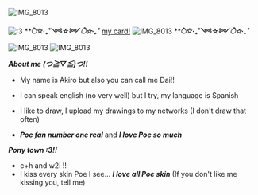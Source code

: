 ![IMG_8013](https://cdn.discordapp.com/attachments/1101482976258314351/1389255230222368868/20220817_101540.jpg?ex=6863f441&is=6862a2c1&hm=4406e07e2cbe159f20c5f361532902d0d99e45086ea5957e9a3f08ddaa94b194&) 

![:3](https://komarev.com/ghpvc/?username=dailvspoe)                                                             ****ੈ✩‧₊˚༺☆༻*ੈ✩‧₊˚***         [my card!](https://poefannumber1.carrd.co/) ![IMG_8013](https://64.media.tumblr.com/60848f1d4e2ac2fae67e610589aa1f4a/d3d80378d1eb2f37-2c/s250x400/589c7fc96f1f34b82de95eed6f5ac5924f9e92ff.gifv)  ****ੈ✩‧₊˚༺☆༻*ੈ✩‧₊˚*** ![IMG_8013](https://cdn.discordapp.com/emojis/1113873394463690852.webp?size=22&quality=lossless) ![IMG_8013](https://cdn.discordapp.com/emojis/1113882855832027237.webp?size=22&quality=lossless)

***About me (つ≧▽≦)つ!!***

* My name is Akiro but also you can call me Dai!! 

* I can speak english (no very well) but I try, my language is Spanish

* I like to draw, I upload my drawings to my networks (I don't draw that often)  

*  ***Poe fan number one real*** and ***I love Poe so much***

***Pony town :3!!***
* c+h and w2i !!
* I kiss every skin Poe I see... ***I love all Poe skin*** (If you don't like me kissing you, tell me)





